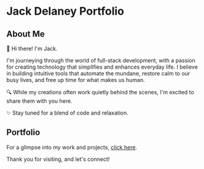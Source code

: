 # Jack Delaney Portfolio

## About Me

👋 Hi there! I'm Jack.

I'm journeying through the world of full-stack development, with a passion for creating technology that simplifies and enhances everyday life. I believe in building intuitive tools that automate the mundane, restore calm to our busy lives, and free up time for what makes us human.

🔍 While my creations often work quietly behind the scenes, I'm excited to share them with you here.

✨ Stay tuned for a blend of code and relaxation.

## Portfolio

For a glimpse into my work and projects, [click here](https://deorai.github.io/jdelaney-portfolio/).

Thank you for visiting, and let's connect!
